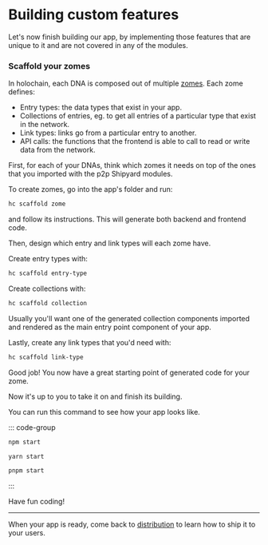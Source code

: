 # Building custom features

Let's now finish building our app, by implementing those features that are unique to it and are not covered in any of the modules.

### Scaffold your zomes

In holochain, each DNA is composed out of multiple [zomes](https://developer.holochain.org/build/zomes/). Each zome defines:

- Entry types: the data types that exist in your app.
- Collections of entries, eg. to get all entries of a particular type that exist in the network.
- Link types: links go from a particular entry to another.
- API calls: the functions that the frontend is able to call to read or write data from the network.

First, for each of your DNAs, think which zomes it needs on top of the ones that you imported with the p2p Shipyard modules.

To create zomes, go into the app's folder and run:

```bash
hc scaffold zome
```

and follow its instructions. This will generate both backend and frontend code.

Then, design which entry and link types will each zome have.

Create entry types with:

```bash
hc scaffold entry-type
```

Create collections with:

```bash
hc scaffold collection
```

Usually you'll want one of the generated collection components imported and rendered as the main entry point component of your app.

Lastly, create any link types that you'd need with:

```bash
hc scaffold link-type
```

Good job! You now have a great starting point of generated code for your zome.

Now it's up to you to take it on and finish its building.

You can run this command to see how your app looks like.

::: code-group
```bash [npm]
npm start
```

```bash [yarn]
yarn start
```

```bash [pnpm]
pnpm start
```
:::


Have fun coding!

---

When your app is ready, come back to [distribution](/guides/distribution) to learn how to ship it to your users.
